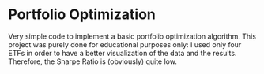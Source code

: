 # Portfolio Optimization

Very simple code to implement a basic portfolio optimization algorithm. This project was purely done for educational purposes only: I used only four ETFs in order to have a better visualization of the data and the results. Therefore, the Sharpe Ratio is (obviously) quite low.
